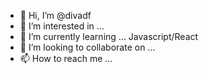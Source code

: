 - 👋 Hi, I’m @divadf
- 👀 I’m interested in ... 
- 🌱 I’m currently learning ... Javascript/React
- 💞️ I’m looking to collaborate on ... 
- 📫 How to reach me ...

<!---
divadf/divadf is a ✨ special ✨ repository because its `README.md` (this file) appears on your GitHub profile.
You can click the Preview link to take a look at your changes.
--->
